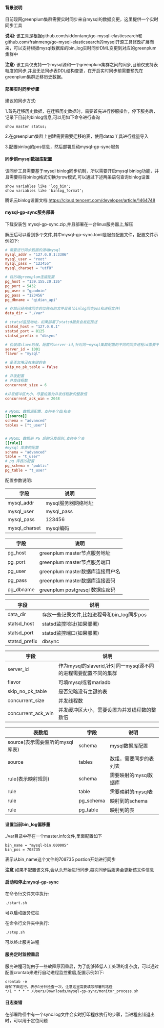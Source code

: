 #### 背景说明

目前现网greenplum集群需要实时同步来自mysql的数据变更，这里提供一个实时同步工具

**说明:** 该工具是根据github.com/siddontang/go-mysql-elasticsearch和github.com/frainmeng/go-mysql-elasticsearch的mysql开源工具修改扩展而来，可以支持根据mysql数据库的bin_log实时同步DML变更到对应的greenplum集群中

**注意:** 该工具仅支持一个mysql源和一个greenplum集群之间的同步,目前仅支持表粒度的同步,并且无法同步表DDL结构变更，在开启实时同步前需要预先在greenplum集群迁移历史数据。

#### 部署实时同步步骤

建议的同步方式:

1.首先迁移历史数据，在迁移历史数据时，需要首先进行停服操作，停下服务后，记录下目前的binlog信息,可以用如下命令进行查询

```
show master status;
```

2.在greenplum集群上创建需要需要迁移的表，使用datax工具进行批量导入

3.配置binlog的pos信息，然后部署启动mysql-gp-sync服务

#### 同步前mysql数据库配置

该同步工具需要基于mysql binlog同步机制，所以需要开启mysql binlog功能，并且需要将将binlog格式切换为row模式,可以通过下述两条语句查询binlog设置

```shell
show variables like 'log_bin';
show variables like 'binlog_format';
```

腾讯云binlog设置文档:https://cloud.tencent.com/developer/article/1464748

#### mysql-gp-sync服务部署

下载安装包 mysql-gp-sync.zip,并且部署在一台linux服务器上,解压

解压后可以看到多个文件,其中mysql-gp-sync.toml是服务配置文件，配置文件示例如下:

```toml
# 需要进行同步数据的源端mysql
mysql_addr = "127.0.0.1:3306"
mysql_user = "root"
mysql_pass = "123456"
mysql_charset = "utf8"

# 目的端greenplum连接配置
pg_host = "139.155.20.126"
pg_port = 5432
pg_user = "gpadmin"
pg_pass = "123456"
pg_dbname = "qidian_api"

# 存放已经完成同步的位移点的文件目录(binlog同步pos和进程文件)
data_dir = "./var"

# statsd监控地址，如果部署了statsd服务会发起推送
statsd_host = "127.0.0.1"
statsd_port = 8125
statsd_prefix = "dbsync"

# 伪装成slave时候，配置的server-id,针对同一mysql集群配置的不同的同步进程id需要不一致
server_id = 1001
flavor = "mysql"

# 是否忽略没有主键的表
skip_no_pk_table = false

# 并发配置
# 并发线程数
concurrent_size = 6

#并发缓冲区大小，尽量设置为并发线程数的整数倍
concurrent_ack_win = 2048


# MySQL 数据源配置，支持多个db和表
[[source]]
schema = "advanced"
tables = ["t_user"]


# MySQL 数据到 PG 后的分发规则,支持多个表
[[rule]]
#mysql 库表的配置
schema = "advanced"
table = "t_user"
# pg 库表的配置
pg_schema = "public"
pg_table = "t_user"
```

配置参数说明:

| 字段          | 说明                |
| ------------- | ------------------- |
| mysql_addr    | mysql服务器网络地址 |
| mysql_user    | mysql_pass          |
| mysql_pass    | 123456              |
| mysql_charset | mysql编码           |

| 字段      | 说明                             |
| --------- | -------------------------------- |
| pg_host   | greenplum master节点服务地址     |
| pg_port   | greenplum master节点服务端口     |
| pg_user   | greenplum master数据库连接用户名 |
| pg_pass   | greenplum master数据库连接密码   |
| pg_dbname | greenplum postgresql 数据库密码  |

| 字段          | 说明                                        |
| ------------- | ------------------------------------------- |
| data_dir      | 存放一些记录文件,比如进程号和bin_log同步pos |
| statsd_host   | statsd监控地址(如果部署)                    |
| statsd_port   | statsd监控端口(如果部署)                    |
| statsd_prefix | dbsync                                      |

| 字段               | 说明                                                         |
| ------------------ | ------------------------------------------------------------ |
| server_id          | 作为mysql的slaverid,针对同一mysql源不同的进程需要配置不同的集群 |
| flavor             | 可填mysql或者mariadb                                         |
| skip_no_pk_table   | 是否忽略没有主键的表                                         |
| concurrent_size    | 并发线程数                                                   |
| concurrent_ack_win | 并发缓冲区大小，需要设置为并发线程数的整数倍                 |

| 表数组                          | 字段      | 说明                   |
| ------------------------------- | --------- | ---------------------- |
| source(表示需要监听的mysql库表) | schema    | mysql数据库配置        |
| source                          | tables    | 数组，需要同步的表列表 |
| rule(表示映射规则)              | schema    | 需要映射的mysql数据库  |
| rule                            | table     | 需要映射的mysql表      |
| rule                            | pg_schema | 映射到的schema         |
| rule                            | pg_table  | 映射到的表             |

#### 设置当前bin_log偏移量

./var目录中存在一个master.info文件,里面配置如下

```
bin_name = "mysql-bin.000005"
bin_pos = 708735
```

表示从bin_name这个文件的708735 postion开始进行同步

**注意** 如果不配置该文件,会从头开始进行同步,每次同步后服务会更新该文件信息

#### 启动和停止mysql-gp-sync

在命令行文件夹中执行:

```
./start.sh
```

可以启动服务进程

在命令行文件夹中执行:

```
./stop.sh
```

可以终止服务进程

#### 服务定时监控重启

服务进程可能由于一些故障原因重启，为了能够降低人工处理的复杂度，可以通过配置crontab来进行自动进程监控重启,配置示例如下:

```
crontab -e
增加下面这行，表示1分钟检查一次，注意这里需要填写部署的路径
*/1 * * * * /Users/Downloads/mysql-gp-sync/monitor_process.sh
```

#### 日志查错

在部署路径中有一个sync.log文件会实时打印程序执行的步骤，当进程出错退出时，可以用于定位问题




